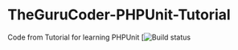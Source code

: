 # TheGuruCoder-PHPUnit-Tutorial
Code from Tutorial for learning PHPUnit
[![Build status](https://travis-ci.org/quinnd6/TheGuruCoder-PHPUnit-Tutorial)
